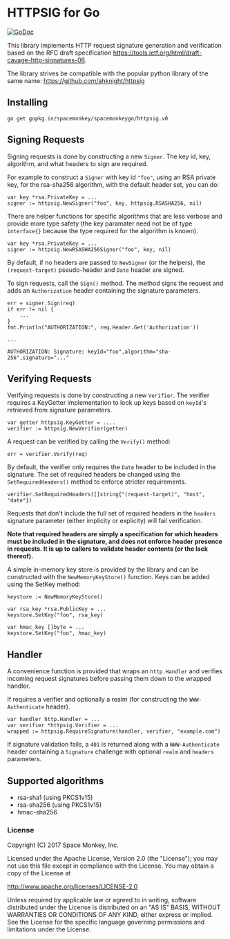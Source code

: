 # HTTPSIG for Go

[![GoDoc](https://godoc.org/github.com/writeas/httpsig?status.svg)](https://godoc.org/github.com/writeas/httpsig)

This library implements HTTP request signature generation and verification based on
the RFC draft specification https://tools.ietf.org/html/draft-cavage-http-signatures-06.

The library strives be compatible with the popular python library of the same
name: https://github.com/ahknight/httpsig

## Installing

```
go get gopkg.in/spacemonkey/spacemonkeygo/httpsig.v0
```

## Signing Requests

Signing requests is done by constructing a new `Signer`. The key id, key,
algorithm, and what headers to sign are required.

For example to construct a `Signer` with key id `"foo"`, using an RSA private
key, for the rsa-sha256 algorithm, with the default header set, you can do:

```
var key *rsa.PrivateKey = ...
signer := httpsig.NewSigner("foo", key, httpsig.RSASHA256, nil)
```

There are helper functions for specific algorithms that are less verbose and
provide more type safety (the key paramater need not be of type `interface{}`
because the type required for the algorithm is known).

```
var key *rsa.PrivateKey = ...
signer := httpsig.NewRSASHA256Signer("foo", key, nil)
```

By default, if no headers are passed to `NewSigner` (or the helpers), the
`(request-target)` pseudo-header and `Date` header are signed.

To sign requests, call the `Sign()` method. The method signs the request and
adds an `Authorization` header containing the signature parameters.

```
err = signer.Sign(req)
if err != nil {
    ...
}
fmt.Println("AUTHORIZATION:", req.Header.Get('Authorization'))

...

AUTHORIZATION: Signature: keyId="foo",algorithm="sha-256",signature="..."

```

## Verifying Requests

Verifying requests is done by constructing a new `Verifier`. The verifier
requires a KeyGetter implementation to look up keys based on `keyId`'s
retrieved from signature parameters.

```
var getter httpsig.KeyGetter = ....
verifier := httpsig.NewVerifier(getter)
```

A request can be verified by calling the `Verify()` method:

```
err = verifier.Verify(req)
```

By default, the verifier only requires the `Date` header to be included
in the signature. The set of required headers be changed using the
`SetRequiredHeaders()` method to enforce stricter requirements.

```
verifier.SetRequiredHeaders([]string{"(request-target)", "host", "date"})
```

Requests that don't include the full set of required headers in the `headers`
signature parameter (either implicity or explicity) will fail verification.

**Note that required headers are simply a specification for which headers must
be included in the signature, and does not enforce header presence in requests.
It is up to callers to validate header contents (or the lack thereof).**

A simple in-memory key store is provided by the library and can be constructed
with the `NewMemoryKeyStore()` function. Keys can be added using the SetKey
method:
```
keystore := NewMemoryKeyStore()

var rsa_key *rsa.PublicKey = ...
keystore.SetKey("foo", rsa_key)

var hmac_key []byte = ...
keystore.SetKey("foo", hmac_key)
```

## Handler

A convenience function is provided that wraps an `http.Handler` and verifies
incoming request signatures before passing them down to the wrapped handler.

If requires a verifier and optionally a realm (for constructing the
`WWW-Authenticate` header).

```
var handler http.Handler = ...
var verifier *httpsig.Verifier = ...
wrapped := httpsig.RequireSignature(handler, verifier, "example.com")
```

If signature validation fails, a `401` is returned along with a
`WWW-Authenticate` header containing  a `Signature` challenge with optional
`realm` and `headers` parameters.

## Supported algorithms

- rsa-sha1 (using PKCS1v15)
- rsa-sha256 (using PKCS1v15)
- hmac-sha256

### License

Copyright (C) 2017 Space Monkey, Inc.

Licensed under the Apache License, Version 2.0 (the "License");
you may not use this file except in compliance with the License.
You may obtain a copy of the License at

  http://www.apache.org/licenses/LICENSE-2.0

Unless required by applicable law or agreed to in writing, software
distributed under the License is distributed on an "AS IS" BASIS,
WITHOUT WARRANTIES OR CONDITIONS OF ANY KIND, either express or implied.
See the License for the specific language governing permissions and
limitations under the License.
